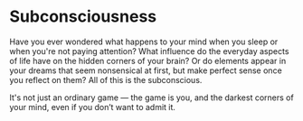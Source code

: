 # Subconsciousness
Have you ever wondered what happens to your mind when you sleep or when you're not paying attention?
What influence do the everyday aspects of life have on the hidden corners of your brain?
Or do elements appear in your dreams that seem nonsensical at first, but make perfect sense once you reflect on them?
All of this is the subconscious.

It's not just an ordinary game — the game is you, and the darkest corners of your mind, even if you don’t want to admit it.
